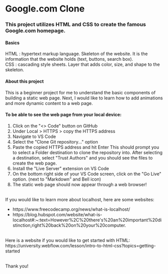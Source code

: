 # Google.com Clone

### This project utilizes HTML and CSS to create the famous Google.com homepage. 
#### Basics
<p>
    HTML : hypertext markup language. Skeleton of the website. It is the information that the website holds (text, buttons, search box). <br>
    CSS : cascading style sheets. Layer that adds color, size, and shape to the skeleton.
</p>

#### About this project
This is a beginner project for me to understand the basic components of building a static web page. Next, I would like to learn how to add animations and more dynamic content to a web page.

#### To be able to see the web page from your local device:
1. Click on the "<> Code" button on GitHub
2. Under Local > HTTPS > copy the HTTPS address
3. Navigate to VS Code
4. Select the "Clone Git repository..." option
5. Paste the copied HTTPS address and hit Enter
    This should prompt you to select a Folder destination to clone the repository into.
    After selecting a destination, select "Trust Authors" and you should see the files to create the web page.
6. Install the "Live Server" extension on VS Code
7. On the bottom right side of your VS Code screen, click on the "Go Live" option. (next to "Markdown" and Bell icon)
8. The static web page should now appear through a web browser!
<br>
If you would like to learn more about localhost, here are some websites: 
<ul>
    <li>https://www.freecodecamp.org/news/what-is-localhost/</li>
    <li>https://blog.hubspot.com/website/what-is-localhost#:~:text=However%2C%20there's%20an%20important%20distinction,right%20back%20on%20your%20computer. </li>
</ul>
<br>
Here is a website if you would like to get started with HTML: <br>
https://university.webflow.com/lesson/intro-to-html-css?topics=getting-started

<br>Thank you!
